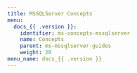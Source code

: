 ```yaml
---
title: MSSQLServer Concepts
menu:
  docs_{{ .version }}:
    identifier: ms-concepts-mssqlserver
    name: Concepts
    parent: ms-mssqlserver-guides
    weight: 20
menu_name: docs_{{ .version }}
---
```

